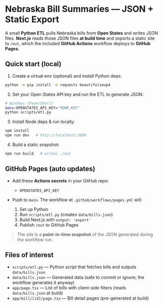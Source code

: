 # Nebraska Bill Summaries — JSON + Static Export

A small **Python ETL** pulls Nebraska bills from **Open States** and writes JSON files. **Next.js** reads those JSON files **at build time** and exports a static site to `/out`, which the included **GitHub Actions** workflow deploys to **GitHub Pages**.

## Quick start (local)

1) Create a virtual env (optional) and install Python deps:
```bash
python -m pip install -U requests beautifulsoup4
```

2) Set your Open States API key and run the ETL to generate JSON:
```bash
# Windows (PowerShell)
$env:OPENSTATES_API_KEY="YOUR_KEY"
python scripts/etl.py

```

3) Install Node deps & run locally:
```bash
npm install
npm run dev   # http://localhost:3000
```

4) Build a static snapshot:
```bash
npm run build   # writes ./out
```

## GitHub Pages (auto updates)

- Add these **Actions secrets** in your GitHub repo:
  - `OPENSTATES_API_KEY`

- Push to `main`. The workflow at `.github/workflows/pages.yml` will:
  1) Set up Python
  2) Run `scripts/etl.py` (creates `data/bills.json`)
  3) Build Next.js with `output: 'export'`
  4) Publish `/out` to GitHub Pages

> The site is a **point-in-time snapshot** of the JSON generated during the workflow run.

## Files of interest
- `scripts/etl.py` — Python script that fetches bills and outputs `data/bills.json`
- `data/bills.json` — Generated data (safe to commit or ignore; the workflow generates it anyway)
- `app/page.tsx` — List of bills with client-side filters (reads `data/bills.json` at build)
- `app/bill/[id]/page.tsx` — Bill detail pages (pre-generated at build)

